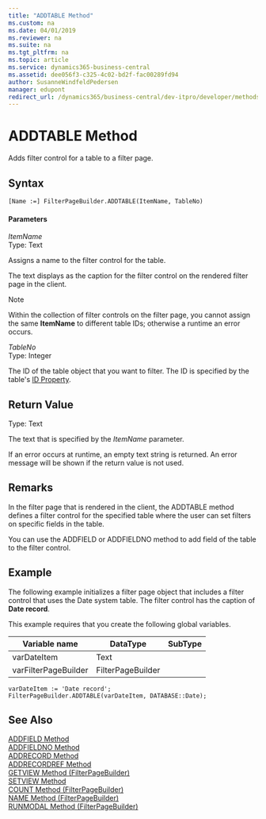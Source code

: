 ```yaml
---
title: "ADDTABLE Method"
ms.custom: na
ms.date: 04/01/2019
ms.reviewer: na
ms.suite: na
ms.tgt_pltfrm: na
ms.topic: article
ms.service: dynamics365-business-central
ms.assetid: dee056f3-c325-4c02-bd2f-fac00289fd94
author: SusanneWindfeldPedersen
manager: edupont
redirect_url: /dynamics365/business-central/dev-itpro/developer/methods-auto/library
---
```


 

# ADDTABLE Method
Adds filter control for a table to a filter page.  

## Syntax  

```  
[Name :=] FilterPageBuilder.ADDTABLE(ItemName, TableNo)  
```  

#### Parameters  
 *ItemName*  
 Type: Text  

 Assigns a name to the filter control for the table.  

 The text displays as the caption for the filter control on the rendered filter page in the client.  

> [!NOTE]  
>  Within the collection of filter controls on the filter page, you cannot assign the same **ItemName** to different table IDs; otherwise a runtime an error occurs.  

 *TableNo*  
 Type: Integer  

 The ID of the table object that you want to filter. The ID is specified by the table's [ID Property](../properties/devenv-id-property.md).  

## Return Value  
 Type: Text  

 The text that is specified by the *ItemName* parameter.  

 If an error occurs at runtime, an empty text string is returned. An error message will be shown if the return value is not used.  

## Remarks  
 In the filter page that is rendered in the client, the ADDTABLE method defines a filter control for the specified table where the user can set filters on specific fields in the table.  

 You can use the ADDFIELD or ADDFIELDNO method to add field of the table to the filter control.  

## Example  
 The following example initializes a filter page object that includes a filter control that uses the Date system table. The filter control has the caption of **Date record**.  

 This example requires that you create the following global variables.  

|Variable name|DataType|SubType|  
|-------------------|--------------|-------------|  
|varDateItem|Text||  
|varFilterPageBuilder|FilterPageBuilder||  

```  
varDateItem := 'Date record';  
FilterPageBuilder.ADDTABLE(varDateItem, DATABASE::Date);  

```  

## See Also  
 [ADDFIELD Method](devenv-addfield-method.md)   
 [ADDFIELDNO Method](devenv-addfieldno-method.md)   
 [ADDRECORD Method](devenv-addrecord-method.md)   
 [ADDRECORDREF Method](devenv-addrecordref-method.md)   
 [GETVIEW Method \(FilterPageBuilder\)](devenv-getview-method-filterpagebuilder.md)   
 [SETVIEW Method](devenv-setview-method.md)   
 [COUNT Method \(FilterPageBuilder\)](devenv-count-method-filterpagebuilder.md)   
 [NAME Method \(FilterPageBuilder\)](devenv-name-method-filterpagebuilder.md)   
 [RUNMODAL Method \(FilterPageBuilder\)](devenv-runmodal-method-filterpagebuilder.md)
